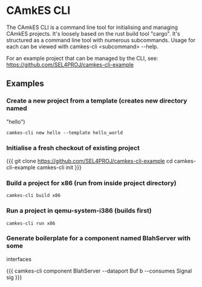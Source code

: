 # CAmkES CLI


The CAmkES CLI is a command line tool for initialising and managing
CAmkES projects. It's loosely based on the rust build tool "cargo". It's
structured as a command line tool with numerous subcommands. Usage for
each can be viewed with camkes-cli &lt;subcommand&gt; --help.

For an example project that can be managed by the CLI, see:
<https://github.com/SEL4PROJ/camkes-cli-example>

## Examples


### Create a new project from a template (creates new directory named
"hello")


` camkes-cli new hello --template hello_world `

### Initialise a fresh checkout of existing project


{{{ git clone <https://github.com/SEL4PROJ/camkes-cli-example> cd
camkes-cli-example camkes-cli init }}}

### Build a project for x86 (run from inside project directory)


` camkes-cli build x86 `

### Run a project in qemu-system-i386 (builds first)


` camkes-cli run x86 `

### Generate boilerplate for a component named BlahServer with some
interfaces


{{{ camkes-cli component BlahServer --dataport Buf b --consumes Signal
sig }}}
